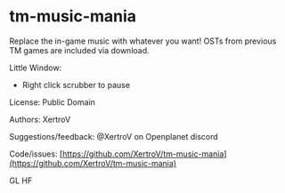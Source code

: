 # tm-music-mania

Replace the in-game music with whatever you want!
OSTs from previous TM games are included via download.

Little Window:

- Right click scrubber to pause

License: Public Domain

Authors: XertroV

Suggestions/feedback: @XertroV on Openplanet discord

Code/issues: [https://github.com/XertroV/tm-music-mania](https://github.com/XertroV/tm-music-mania)

GL HF
